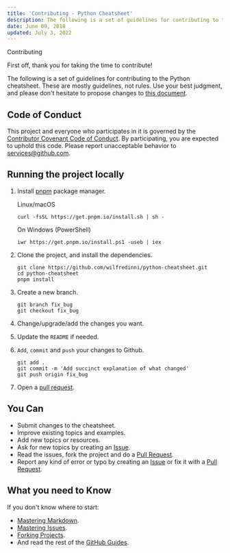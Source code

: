 ```yaml
---
title: 'Contributing - Python Cheatsheet'
description: The following is a set of guidelines for contributing to the Python cheatsheet. These are mostly guidelines, not rules. Use your best judgment, and feel free to propose changes to this document.
date: June 09, 2018
updated: July 3, 2022
---
```


<base-title :title="frontmatter.title" :description="frontmatter.description">
Contributing
</base-title>

First off, thank you for taking the time to contribute!

The following is a set of guidelines for contributing to the Python cheatsheet. These are mostly guidelines, not rules. Use your best judgment, and please don't hesitate to propose changes to [this document](https://github.com/wilfredinni/python-cheatsheet/blob/master/CONTRIBUTING.md).

## Code of Conduct

This project and everyone who participates in it is governed by the [Contributor Covenant Code of Conduct](https://github.com/wilfredinni/python-cheatsheet/blob/master/CODE_OF_CONDUCT.md). By participating, you are expected to uphold this code. Please report unacceptable behavior to services@github.com.

## Running the project locally

1.  Install [pnpm](https://pnpm.io/installation) package manager.

    Linux/macOS

        curl -fsSL https://get.pnpm.io/install.sh | sh -

    On Windows (PowerShell)

        iwr https://get.pnpm.io/install.ps1 -useb | iex

2.  Clone the project, and install the dependencies.

        git clone https://github.com/wilfredinni/python-cheatsheet.git
        cd python-cheatsheet
        pnpm install

3.  Create a new branch.

        git branch fix_bug
        git checkout fix_bug

4.  Change/upgrade/add the changes you want.
5.  Update the `README` if needed.
6.  `Add`, `commit` and `push` your changes to Github.

        git add .
        git commit -m 'Add succinct explanation of what changed'
        git push origin fix_bug

7.  Open a [pull request](https://github.com/wilfredinni/python-cheatsheet/pulls).

## You Can

- Submit changes to the cheatsheet.
- Improve existing topics and examples.
- Add new topics or resources.
- Ask for new topics by creating an [Issue](https://github.com/qdriven/qapy-revisited/issues).
- Read the issues, fork the project and do a [Pull Request](https://github.com/qdriven/qapy-revisited/pulls).
- Report any kind of error or typo by creating an [Issue](https://github.com/qdriven/qapy-revisited/issues) or fix it with a [Pull Request](https://github.com/qdriven/qapy-revisited/pulls).

## What you need to Know

If you don't know where to start:

- [Mastering Markdown](https://guides.github.com/features/mastering-markdown/).
- [Mastering Issues](https://guides.github.com/features/issues/).
- [Forking Projects](https://guides.github.com/activities/forking/).
- And read the rest of the [GitHub Guides](https://guides.github.com/).
